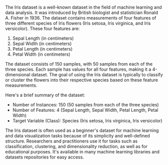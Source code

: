 The Iris dataset is a well-known dataset in the field of machine learning and data analysis. It was introduced by British biologist and statistician Ronald A. Fisher in 1936. The dataset contains measurements of four features of three different species of Iris flowers (Iris setosa, Iris virginica, and Iris versicolor). These four features are:

1. Sepal Length (in centimeters)
2. Sepal Width (in centimeters)
3. Petal Length (in centimeters)
4. Petal Width (in centimeters)

The dataset consists of 150 samples, with 50 samples from each of the three species. Each sample has values for all four features, making it a 4-dimensional dataset. The goal of using the Iris dataset is typically to classify or cluster the flowers into their respective species based on these feature measurements.

Here's a brief summary of the dataset:

- Number of Instances: 150 (50 samples from each of the three species)
- Number of Features: 4 (Sepal Length, Sepal Width, Petal Length, Petal Width)
- Target Variable (Class): Species (Iris setosa, Iris virginica, Iris versicolor)

The Iris dataset is often used as a beginner's dataset for machine learning and data visualization tasks because of its simplicity and well-defined structure. Researchers and practitioners use it for tasks such as classification, clustering, and dimensionality reduction, as well as for educational purposes. It's available in many machine learning libraries and datasets repositories for easy access.
